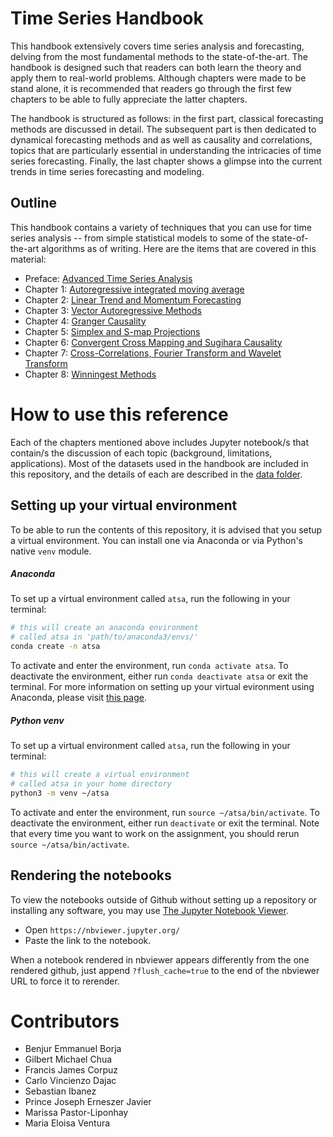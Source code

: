# Time Series Handbook

This handbook extensively covers time series analysis and forecasting, delving from the most fundamental methods to the state-of-the-art. The handbook is designed such that readers can both learn the theory and apply them to real-world problems. Although chapters were made to be stand alone, it is recommended that readers go through the first few chapters to be able to fully appreciate the latter chapters.

The handbook is structured as follows: in the first part, classical forecasting methods are discussed in detail. The subsequent part is then dedicated to dynamical forecasting methods and as well as causality and correlations, topics that are particularly essential in understanding the intricacies of time series forecasting. Finally, the last chapter shows a glimpse into the current trends in time series forecasting and modeling.

## Outline 
This handbook contains a variety of techniques that you can use for time series analysis -- from simple statistical models to some of the state-of-the-art algorithms as of writing. Here are the items that are covered in this material:
- Preface: [Advanced Time Series Analysis](00_Preface)
- Chapter 1: [Autoregressive integrated moving average](01_AutoRegressiveIntegratedMovingAverage)
- Chapter 2: [Linear Trend and Momentum Forecasting](02_LinearForecastingTrendandMomentumForecasting)
- Chapter 3: [Vector Autoregressive Methods](03_VectorAutoregressiveModels)
- Chapter 4: [Granger Causality](04_GrangerCausality)
- Chapter 5: [Simplex and S-map Projections](05_SimplexandSmapProjections)
- Chapter 6: [Convergent Cross Mapping and Sugihara Causality](06_ConvergentCrossMappingandSugiharaCausality)
- Chapter 7: [Cross-Correlations, Fourier Transform and Wavelet Transform](07_CrosscorrelationsFourierTransformandWaveletTransform)
- Chapter 8: [Winningest Methods](08_WinningestMethods)
    

# How to use this reference
Each of the chapters mentioned above includes Jupyter notebook/s that contain/s the discussion of each topic (background, limitations, applications). Most of the datasets used in the handbook are included in this repository, and the details of each are described in the [data folder](data). 

## Setting up your virtual environment
To be able to run the contents of this repository, it is advised that you setup a virtual environment. You can install one via Anaconda or via Python's native `venv` module. 

##### Anaconda 
To set up a virtual environment called `atsa`, run the following in your terminal:

```bash
# this will create an anaconda environment
# called atsa in 'path/to/anaconda3/envs/'
conda create -n atsa
```

To activate and enter the environment, run `conda activate atsa`. To deactivate the environment, either run `conda deactivate atsa` or exit the terminal. For more information on setting up your virtual evironment using Anaconda, please visit [this page](https://docs.conda.io/projects/conda/en/latest/user-guide/tasks/manage-environments.html).

##### Python venv
To set up a virtual environment called `atsa`, run the following in your terminal:

```bash
# this will create a virtual environment
# called atsa in your home directory
python3 -m venv ~/atsa
```

To activate and enter the environment, run `source ~/atsa/bin/activate`. To deactivate the environment, either run `deactivate` or exit the terminal. Note that every time you want to work on the assignment, you should rerun `source ~/atsa/bin/activate`.

## Rendering the notebooks
To view the notebooks outside of Github without setting up a repository or installing any software, you may use [The Jupyter Notebook Viewer](https://nbviewer.jupyter.org/).  
- Open `https://nbviewer.jupyter.org/`
- Paste the link to the notebook. 

When a notebook rendered in nbviewer appears differently from the one rendered github, just append `?flush_cache=true` to the end of the nbviewer URL to force it to rerender.

# Contributors
- Benjur Emmanuel Borja
- Gilbert Michael Chua
- Francis James Corpuz
- Carlo Vincienzo Dajac
- Sebastian Ibanez
- Prince Joseph Erneszer Javier
- Marissa Pastor-Liponhay
- Maria Eloisa Ventura

